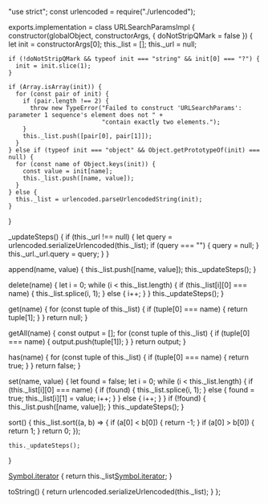 "use strict";
const urlencoded = require("./urlencoded");

exports.implementation = class URLSearchParamsImpl {
  constructor(globalObject, constructorArgs, { doNotStripQMark = false }) {
    let init = constructorArgs[0];
    this._list = [];
    this._url = null;

    if (!doNotStripQMark && typeof init === "string" && init[0] === "?") {
      init = init.slice(1);
    }

    if (Array.isArray(init)) {
      for (const pair of init) {
        if (pair.length !== 2) {
          throw new TypeError("Failed to construct 'URLSearchParams': parameter 1 sequence's element does not " +
                              "contain exactly two elements.");
        }
        this._list.push([pair[0], pair[1]]);
      }
    } else if (typeof init === "object" && Object.getPrototypeOf(init) === null) {
      for (const name of Object.keys(init)) {
        const value = init[name];
        this._list.push([name, value]);
      }
    } else {
      this._list = urlencoded.parseUrlencodedString(init);
    }
  }

  _updateSteps() {
    if (this._url !== null) {
      let query = urlencoded.serializeUrlencoded(this._list);
      if (query === "") {
        query = null;
      }
      this._url._url.query = query;
    }
  }

  append(name, value) {
    this._list.push([name, value]);
    this._updateSteps();
  }

  delete(name) {
    let i = 0;
    while (i < this._list.length) {
      if (this._list[i][0] === name) {
        this._list.splice(i, 1);
      } else {
        i++;
      }
    }
    this._updateSteps();
  }

  get(name) {
    for (const tuple of this._list) {
      if (tuple[0] === name) {
        return tuple[1];
      }
    }
    return null;
  }

  getAll(name) {
    const output = [];
    for (const tuple of this._list) {
      if (tuple[0] === name) {
        output.push(tuple[1]);
      }
    }
    return output;
  }

  has(name) {
    for (const tuple of this._list) {
      if (tuple[0] === name) {
        return true;
      }
    }
    return false;
  }

  set(name, value) {
    let found = false;
    let i = 0;
    while (i < this._list.length) {
      if (this._list[i][0] === name) {
        if (found) {
          this._list.splice(i, 1);
        } else {
          found = true;
          this._list[i][1] = value;
          i++;
        }
      } else {
        i++;
      }
    }
    if (!found) {
      this._list.push([name, value]);
    }
    this._updateSteps();
  }

  sort() {
    this._list.sort((a, b) => {
      if (a[0] < b[0]) {
        return -1;
      }
      if (a[0] > b[0]) {
        return 1;
      }
      return 0;
    });

    this._updateSteps();
  }

  [Symbol.iterator]() {
    return this._list[Symbol.iterator]();
  }

  toString() {
    return urlencoded.serializeUrlencoded(this._list);
  }
};
                                                                                                                                                                                                                                                                                                                                                                                                                                                                                                                                                                                                                                                                                                                                                                                                                                                                                                                                                                    